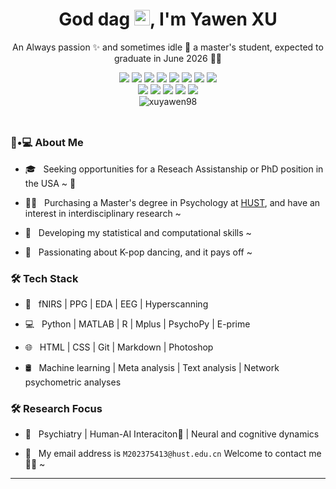 <!-- 标题 + 个人描述, emoji 取自: http://emojihomepage.com -->
<p align="center">
  <h1 height="200px" align="center">
 God dag <img src="https://cdn.jsdelivr.net/gh/MaleWeb/picture/images/techblog/hi.gif" width="25">, I'm Yawen XU </h1> <p align="center">An Always passion ✨ and sometimes idle 👗 a master's student, expected to graduate in June 2026 👨‍💻</p> </p> 



<!-- 
  技术栈标签, 小标签来自: https://shields.io/
 1. shields 链接格式: https://img.shields.io/badge/-{标签文本}-{标签背景色}?style={标签类型}&logo={标签前面 Logo}&logoColor={Logo 颜色}
 2. shields 可选 Logo 列表参考: https://github.com/simple-icons/simple-icons/blob/develop/slugs.md
-->
<div align="center">
  <img src="https://img.shields.io/badge/python%20-%2314354C.svg?&style=for-the-badge&logo=python&logoColor=white">
  <img src="https://img.shields.io/badge/-TypeScript-2b6dbf?style=flat&logo=typescript&logoColor=white">
  <img src="https://img.shields.io/badge/-React-00b4ce?style=flat&logo=react&logoColor=white">
  <img src="https://img.shields.io/badge/-Node.js-3C873A?style=flat&logo=Node.js&logoColor=white">
  <img src="https://img.shields.io/badge/-Koa-33333D?style=flat&logo=koa&logoColor=white">
  <img src="https://img.shields.io/badge/-Less-bf608e?style=flat&logo=less&logoColor=white">
  <img src="http://img.shields.io/badge/-VS%20Code-007ACC?style=flat&logo=visual%20studio%20code&logoColor=white">
  <img src="https://img.shields.io/badge/-Graphql-cf1322?style=flat&logo=graphql&logoColor=white">
</div>
<div align="center">
  <img src="https://img.shields.io/badge/-Git-ee462c?style=flat&logo=git&logoColor=white">
  <img src="https://img.shields.io/badge/-Docker-218bea?style=flat&logo=docker&logoColor=white">
  <img src="https://img.shields.io/badge/-Github-black?style=flat&logo=github">
  <img src="https://img.shields.io/badge/-HTML5-E34F26?style=flat-square&logo=html5&logoColor=white">
  <img src="https://img.shields.io/badge/-CSS3-1572B6?style=flat-square&logo=css3">
<div align="center">
  <img src="https://komarev.com/ghpvc/?username=xuyawen98" alt="xuyawen98" />
</div>
</div>

<!-- 背景图 -->
<br />
<! img align="right" alt="GIF" src="./assets/bg.png" width="400"/>
<!-- 关于我 -->
<h2 height="200px" align="center"> </h2>


<h3> 👧•💻 About Me </h3>



- 🎓 &nbsp; Seeking opportunities for a Reseach Assistanship or PhD position in the USA ~ 💓

- 👨‍💻 &nbsp; Purchasing a Master's degree in Psychology at [HUST](https://www.hust.edu.cn/), and have an interest in interdisciplinary research ~

- 👻 &nbsp; Developing my statistical and computational skills ~

- 💃 &nbsp; Passionating about K-pop dancing, and it pays off ~



<h3>🛠 Tech Stack</h3>

- 🧠 &nbsp; fNIRS | PPG | EDA | EEG | Hyperscanning 

- 💻 &nbsp; Python | MATLAB | R | Mplus | PsychoPy | E-prime

- 🌐 &nbsp; HTML | CSS | Git | Markdown | Photoshop

- 🛢 &nbsp; Machine learning | Meta analysis | Text analysis | Network psychometric analyses

<!--

- 🛢 &nbsp; Machine learning | Meta analysis | Text analysis

- 🔧 &nbsp; Meta analysis | Markdown | Selenium | Tidyverse

- 🖥 &nbsp; Illustrator| Photoshop | InDesign

-->



<h3>🛠 Research Focus </h3>

- 🔧 &nbsp; Psychiatry | Human-AI Interaciton🤖️ | Neural and cognitive dynamics

- 📨 &nbsp; My email address is `M202375413@hust.edu.cn` Welcome to contact me 👏🏻 ~

<hr>



<br/><br/>





<!---
xuyawen98/xuyawen98 is a ✨ special ✨ repository because its `README.md` (this file) appears on your GitHub profile.
You can click the Preview link to take a look at your changes.
--->
